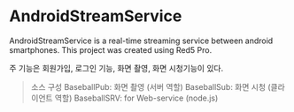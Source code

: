 AndroidStreamService
======
AndroidStreamService is a real-time streaming service between android smartphones.
This project was created using Red5 Pro.

주 기능은 회원가입, 로그인 기능, 화면 촬영, 화면 시청기능이 있다.

> 소스 구성
    BaseballPub: 화면 촬영 (서버 역할)
    BaseballSub: 화면 시청 (클라이언트 역할)
    BaseballSRV: for Web-service (node.js)
